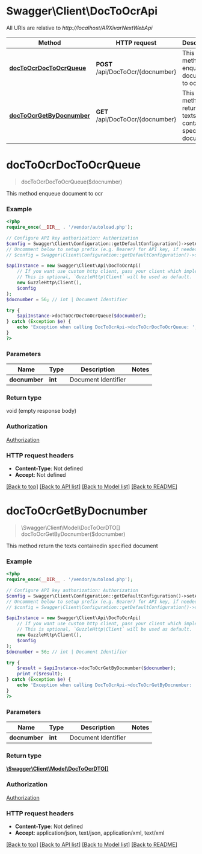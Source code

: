 # Swagger\Client\DocToOcrApi

All URIs are relative to *http://localhost/ARXivarNextWebApi*

Method | HTTP request | Description
------------- | ------------- | -------------
[**docToOcrDocToOcrQueue**](DocToOcrApi.md#docToOcrDocToOcrQueue) | **POST** /api/DocToOcr/{docnumber} | This method enqueue document to ocr
[**docToOcrGetByDocnumber**](DocToOcrApi.md#docToOcrGetByDocnumber) | **GET** /api/DocToOcr/{docnumber} | This method return the texts containedin specified document


# **docToOcrDocToOcrQueue**
> docToOcrDocToOcrQueue($docnumber)

This method enqueue document to ocr

### Example
```php
<?php
require_once(__DIR__ . '/vendor/autoload.php');

// Configure API key authorization: Authorization
$config = Swagger\Client\Configuration::getDefaultConfiguration()->setApiKey('Authorization', 'YOUR_API_KEY');
// Uncomment below to setup prefix (e.g. Bearer) for API key, if needed
// $config = Swagger\Client\Configuration::getDefaultConfiguration()->setApiKeyPrefix('Authorization', 'Bearer');

$apiInstance = new Swagger\Client\Api\DocToOcrApi(
    // If you want use custom http client, pass your client which implements `GuzzleHttp\ClientInterface`.
    // This is optional, `GuzzleHttp\Client` will be used as default.
    new GuzzleHttp\Client(),
    $config
);
$docnumber = 56; // int | Document Identifier

try {
    $apiInstance->docToOcrDocToOcrQueue($docnumber);
} catch (Exception $e) {
    echo 'Exception when calling DocToOcrApi->docToOcrDocToOcrQueue: ', $e->getMessage(), PHP_EOL;
}
?>
```

### Parameters

Name | Type | Description  | Notes
------------- | ------------- | ------------- | -------------
 **docnumber** | **int**| Document Identifier |

### Return type

void (empty response body)

### Authorization

[Authorization](../../README.md#Authorization)

### HTTP request headers

 - **Content-Type**: Not defined
 - **Accept**: Not defined

[[Back to top]](#) [[Back to API list]](../../README.md#documentation-for-api-endpoints) [[Back to Model list]](../../README.md#documentation-for-models) [[Back to README]](../../README.md)

# **docToOcrGetByDocnumber**
> \Swagger\Client\Model\DocToOcrDTO[] docToOcrGetByDocnumber($docnumber)

This method return the texts containedin specified document

### Example
```php
<?php
require_once(__DIR__ . '/vendor/autoload.php');

// Configure API key authorization: Authorization
$config = Swagger\Client\Configuration::getDefaultConfiguration()->setApiKey('Authorization', 'YOUR_API_KEY');
// Uncomment below to setup prefix (e.g. Bearer) for API key, if needed
// $config = Swagger\Client\Configuration::getDefaultConfiguration()->setApiKeyPrefix('Authorization', 'Bearer');

$apiInstance = new Swagger\Client\Api\DocToOcrApi(
    // If you want use custom http client, pass your client which implements `GuzzleHttp\ClientInterface`.
    // This is optional, `GuzzleHttp\Client` will be used as default.
    new GuzzleHttp\Client(),
    $config
);
$docnumber = 56; // int | Document Identifier

try {
    $result = $apiInstance->docToOcrGetByDocnumber($docnumber);
    print_r($result);
} catch (Exception $e) {
    echo 'Exception when calling DocToOcrApi->docToOcrGetByDocnumber: ', $e->getMessage(), PHP_EOL;
}
?>
```

### Parameters

Name | Type | Description  | Notes
------------- | ------------- | ------------- | -------------
 **docnumber** | **int**| Document Identifier |

### Return type

[**\Swagger\Client\Model\DocToOcrDTO[]**](../Model/DocToOcrDTO.md)

### Authorization

[Authorization](../../README.md#Authorization)

### HTTP request headers

 - **Content-Type**: Not defined
 - **Accept**: application/json, text/json, application/xml, text/xml

[[Back to top]](#) [[Back to API list]](../../README.md#documentation-for-api-endpoints) [[Back to Model list]](../../README.md#documentation-for-models) [[Back to README]](../../README.md)


